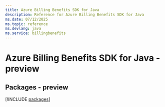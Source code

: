 ```yaml
---
title: Azure Billing Benefits SDK for Java
description: Reference for Azure Billing Benefits SDK for Java
ms.date: 07/12/2025
ms.topic: reference
ms.devlang: java
ms.service: billingbenefits
---
```

# Azure Billing Benefits SDK for Java - preview
## Packages - preview
[!INCLUDE [packages](billing-benefits-index.md)]